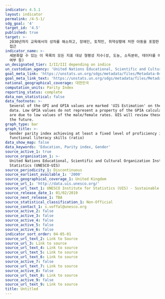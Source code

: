 ```yaml
---
indicator: 4.5.1
layout: indicator
permalink: /4-5-1/
sdg_goal: '4'
target_id: '4.5'
published: true
target: >-
  2030년까지 교육에서의 성차를 해소하고, 장애인, 토착민, 취약상황에 처한 아동을 포함한 취약계층이 모든 수준의 교육과 직업훈련에 평등하게
  접근
indicator_name: >-
  세분화할 수 있는 이 목록의 모든 지표 대상 형평성 지수(성, 도농, 소득분위, 데이터를 이용할 수 있는 경우 장애상태, 토착민, 분쟁영향
  여부 등)
un_designated_tier: I/II/III depending on indice
un_custodian_agency: 'United Nations Educational, Scientific and Cultural Organization (UNESCO)'
goal_meta_link: 'https://unstats.un.org/sdgs/metadata/files/Metadata-04-05-01.pdf'
goal_meta_link_text: 'https://unstats.un.org/sdgs/metadata/files/Metadata-04-05-01.pdf'
national_geographical_coverage: 대한민국
computation_units: Parity Index
reporting_status: complete
data_non_statistical: false
data_footnote: >-
  Several of the GPI and GPIA values are marked 'UIS Estimation' on the source
  data. Low GPIA values do not represent a property of the GPIA calculation, but
  are due to low values of the male/female rates. UIS will review these cases in
  the future.
graph_type: bar
graph_title: >-
  Gender parity index achieving at least a fixed level of proficiency in
  functional literacy skills (ratio)
data_show_map: false
data_keywords: 'Education, Parity index, Gender'
source_active_1: true
source_organisation_1: >-
  United Nations Educational, Scientific and Cultural Organization Institute for
  Statistics (UNESCO-UIS)
source_periodicity_1: Discontinuous
source_earliest_available_1: '2000'
source_geographical_coverage_1: United Kingdom
source_url_1: 'http://data.uis.unesco.org/'
source_url_text_1: UNESCO Institute for Statistics (UIS) - Sustainable Development Goal 4
source_release_date_1: 01/02/2019
source_next_release_1: TBA
source_statistical_classification_1: Non-Official
source_contact_1: s.voffal@unesco.org
source_active_2: false
source_active_3: false
source_active_4: false
source_active_5: false
source_active_6: false
indicator_sort_order: 04-05-01
source_url_text_2: Link to Source
source_url_3: Link to source
source_url_text_4: Link to source
source_url_text_5: Link to source
source_url_text_6: Link to source
source_active_7: false
source_url_text_7: Link to source
source_active_8: false
source_url_text_8: Link to source
source_active_9: false
source_url_text_9: Link to source
title: Untitled
---
```

